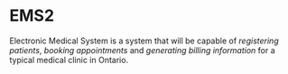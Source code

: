 # EMS2
Electronic Medical System is a system that will be capable of *registering patients*, *booking appointments* and *generating billing information* for a typical medical clinic in Ontario.
